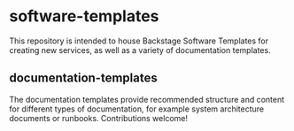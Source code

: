 # software-templates
This repository is intended to house Backstage Software Templates for creating new services, as well as a variety of documentation templates. 

## documentation-templates
The documentation templates provide recommended structure and content for different types of documentation, for example system architecture documents or runbooks. Contributions welcome! 
